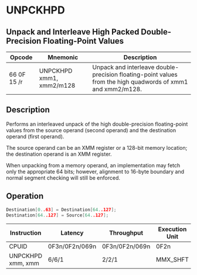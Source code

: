 # UNPCKHPD
 
## Unpack and Interleave High Packed Double- Precision Floating-Point Values
 
 
|Opcode|Mnemonic|Description|
|-|-|-|
|66 0F 15 /r|UNPCKHPD xmm1, xmm2/m128|Unpack and interleave double-precision floating-point values from the high quadwords of xmm1 and xmm2/m128.|
 
## Description
 
Performs an interleaved unpack of the high double-precision floating-point values from the source operand (second operand) and the destination operand (first operand).
 
The source operand can be an XMM register or a 128-bit memory location; the destination operand is an XMM register.
 
When unpacking from a memory operand, an implementation may fetch only the appropriate 64 bits; however, alignment to 16-byte boundary and normal segment checking will still be enforced.
 
 
## Operation
 
```c
Destination[0..63] = Destination[64..127];
Destination[64..127] = Source[64..127];

```
 
 
|Instruction|Latency|Throughput|Execution Unit|
|-|-|-|-|
|CPUID|0F3n/0F2n/069n|0F3n/0F2n/069n|0F2n|
|UNPCKHPD xmm, xmm|6/6/1|2/2/1|MMX_SHFT|
